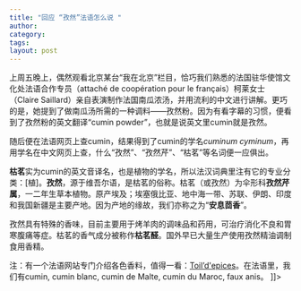 ```yaml
---
title: "回应 “孜然”法语怎么说 "
author:
category: 
tags: 
layout: post
---
```



上周五晚上，偶然观看北京某台“我在北京”栏目，恰巧我们熟悉的法国驻华使馆文化处法语合作专员（attaché de coopération pour le français）柯莱女士（Claire Saillard）亲自表演制作法国南瓜浓汤，并用流利的中文进行讲解。更巧的是，她提到了做南瓜汤所需的一种调料——孜然粉。因为有看字幕的习惯，便看到了孜然粉的英文翻译“cumin powder”，也就是说英文里cumin就是孜然。

	

随后便在法语网页上查cumin，结果得到了cumin的学名<i>cuminum cyminum</i>，再用学名在中文网页上查，什么“孜然”、“孜然芹”、“枯茗”等名词便一应俱出。

<b>枯茗</b>实为cumin的英文音译名，也是植物的学名，所以法汉词典里注有它的专业分类：[植]。<b>孜然</b>，源于维吾尔语，是枯茗的俗称。枯茗（或孜然）为伞形科<b>孜然芹属</b>，一二年生草本植物。原产埃及；埃塞俄比亚、地中海一带、苏联、伊朗、印度和我国新疆是主要产地。因为产地的缘故，我们亦称之为“<b>安息茴香</b>”。

孜然具有特殊的香味，目前主要用于烤羊肉的调味品和药用，可治疗消化不良和胃寒腹痛等症。枯茗的香气成分被称作<b>枯茗醛</b>。国外早已大量生产使用孜然精油调制食用香精。

注：有一个法语网站专门介绍各色香料，值得一看：<a href="http://www.toildepices.com" title="香料世界" rel='external'>Toil’d'epices</a>。在法语里，我们有cumin, cumin blanc, cumin de Malte, cumin du Maroc, faux anis。 ]]>

